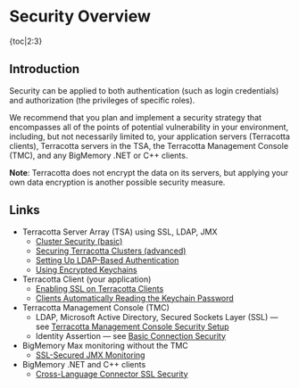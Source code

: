 ---
---
# Security Overview

{toc|2:3}

## Introduction
Security can be applied to both authentication (such as login credentials) and authorization (the privileges of specific roles).

We recommend that you plan and implement a security strategy that encompasses all of the points of potential vulnerability in your environment, including, but not necessarily limited to, your application servers (Terracotta clients), Terracotta servers in the TSA, the Terracotta Management Console (TMC), and any BigMemory .NET or C++ clients.

**Note**: Terracotta does not encrypt the data on its servers, but applying your own data encryption is another possible security measure.

## Links
 * Terracotta Server Array (TSA) using SSL, LDAP, JMX
    * <a href="/documentation/4.1/terracotta-server-array/managing-security">Cluster Security (basic)</a>
    * <a href="/documentation/4.1/terracotta-server-array/tsa-security">Securing Terracotta Clusters (advanced)</a>
    * <a href="/documentation/4.1/terracotta-server-array/tsa-ldap">Setting Up LDAP-Based Authentication</a>
    * <a href="/documentation/4.1/terracotta-server-array/tsa-crypt-keychain">Using Encrypted Keychains</a>  
 * Terracotta Client (your application)
    * <a href="/documentation/4.1/terracotta-server-array/tsa-security#enabling-ssl-on-terracotta-clients">Enabling SSL on Terracotta Clients</a>
   * <a href="/documentation/4.1/terracotta-server-array/tsa-crypt-keychain#clients-automatically-reading-the-keychain-password">Clients Automatically Reading the Keychain Password</a>          
 * Terracotta Management Console (TMC)
    * LDAP, Microsoft Active Directory, Secured Sockets Layer (SSL) &mdash; see <a href="/documentation/4.1/tms/tms-security">Terracotta Management Console Security Setup</a>
    * Identity Assertion &mdash; see <a href="/documentation/4.1/tms/tms-security#basic-connection-security">Basic Connection Security</a>
 * BigMemory Max monitoring without the TMC
    * <a href="/documentation/4.1/bigmemorymax/operations/jmx#ssl-secured-jmx-monitoring">SSL-Secured JMX Monitoring</a>      
 * BigMemory .NET and C++ clients
    * <a href="/documentation/4.1/cross-language/clc-security">Cross-Language Connector SSL Security</a>
